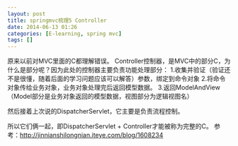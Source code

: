 ```yaml
---
layout: post
title: springmvc梳理5 Controller
date: 2014-06-13 01:26
categories: [E-learning, spring mvc]
tags: []
---
```

原来以前对MVC里面的C都理解错误。
Controller控制器，是MVC中的部分C，为什么是部分呢？因为此处的控制器主要负责功能处理部分：
1.收集并验证（验证还不是很懂，随着后面的学习问题应该可以解答）参数，绑定到命令对象
2.将命令对象传给业务对象，业务对象处理完后返回模型数据。
3.返回ModelAndView（Model部分是业务对象返回的模型数据，视图部分为逻辑视图名）

然后接着上次说的DispatcherServlet，它主要是负责流程控制。

所以它们俩一起，即DispatcherServlet + Controller才能被称为完整的C。
参考：http://jinnianshilongnian.iteye.com/blog/1608234
